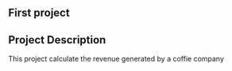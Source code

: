 ## First project 

## Project Description 

This project calculate the revenue generated by a coffie company 
